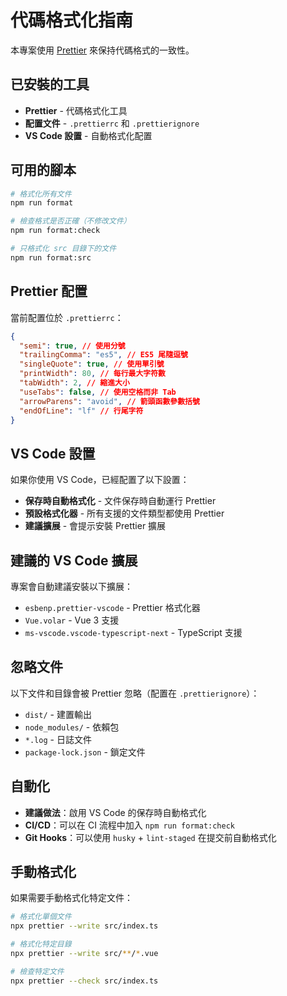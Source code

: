 # 代碼格式化指南

本專案使用 [Prettier](https://prettier.io/) 來保持代碼格式的一致性。

## 已安裝的工具

- **Prettier** - 代碼格式化工具
- **配置文件** - `.prettierrc` 和 `.prettierignore`
- **VS Code 設置** - 自動格式化配置

## 可用的腳本

```bash
# 格式化所有文件
npm run format

# 檢查格式是否正確（不修改文件）
npm run format:check

# 只格式化 src 目錄下的文件
npm run format:src
```

## Prettier 配置

當前配置位於 `.prettierrc`：

```json
{
  "semi": true, // 使用分號
  "trailingComma": "es5", // ES5 尾隨逗號
  "singleQuote": true, // 使用單引號
  "printWidth": 80, // 每行最大字符數
  "tabWidth": 2, // 縮進大小
  "useTabs": false, // 使用空格而非 Tab
  "arrowParens": "avoid", // 箭頭函數參數括號
  "endOfLine": "lf" // 行尾字符
}
```

## VS Code 設置

如果你使用 VS Code，已經配置了以下設置：

- **保存時自動格式化** - 文件保存時自動運行 Prettier
- **預設格式化器** - 所有支援的文件類型都使用 Prettier
- **建議擴展** - 會提示安裝 Prettier 擴展

## 建議的 VS Code 擴展

專案會自動建議安裝以下擴展：

- `esbenp.prettier-vscode` - Prettier 格式化器
- `Vue.volar` - Vue 3 支援
- `ms-vscode.vscode-typescript-next` - TypeScript 支援

## 忽略文件

以下文件和目錄會被 Prettier 忽略（配置在 `.prettierignore`）：

- `dist/` - 建置輸出
- `node_modules/` - 依賴包
- `*.log` - 日誌文件
- `package-lock.json` - 鎖定文件

## 自動化

- **建議做法**：啟用 VS Code 的保存時自動格式化
- **CI/CD**：可以在 CI 流程中加入 `npm run format:check`
- **Git Hooks**：可以使用 `husky` + `lint-staged` 在提交前自動格式化

## 手動格式化

如果需要手動格式化特定文件：

```bash
# 格式化單個文件
npx prettier --write src/index.ts

# 格式化特定目錄
npx prettier --write src/**/*.vue

# 檢查特定文件
npx prettier --check src/index.ts
```
